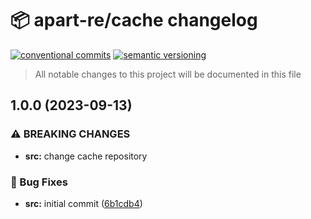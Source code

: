 # 📦 apart-re/cache changelog

[![conventional commits](https://img.shields.io/badge/conventional%20commits-1.0.0-yellow.svg)](https://conventionalcommits.org)
[![semantic versioning](https://img.shields.io/badge/semantic%20versioning-2.0.0-green.svg)](https://semver.org)

> All notable changes to this project will be documented in this file

## 1.0.0 (2023-09-13)


### ⚠ BREAKING CHANGES

* **src:** change cache repository

### 🐛 Bug Fixes

* **src:** initial commit ([6b1cdb4](https://github.com/apart-re/cache/commit/6b1cdb475a44a2adb4929dba28e3c47db524c79c))
